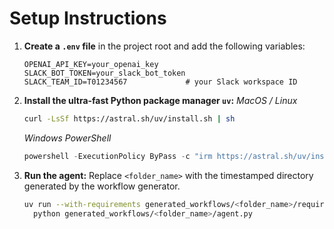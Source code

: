 # Setup Instructions

1. **Create a `.env` file** in the project root and add the following variables:
   ```dotenv
   OPENAI_API_KEY=your_openai_key
   SLACK_BOT_TOKEN=your_slack_bot_token
   SLACK_TEAM_ID=T01234567             # your Slack workspace ID
   ```

2. **Install the ultra-fast Python package manager `uv`:**
   *MacOS / Linux*
   ```bash
   curl -LsSf https://astral.sh/uv/install.sh | sh
   ```
   *Windows PowerShell*
   ```powershell
   powershell -ExecutionPolicy ByPass -c "irm https://astral.sh/uv/install.ps1 | iex"
   ```

3. **Run the agent:**
   Replace `<folder_name>` with the timestamped directory generated by the workflow generator.
   ```bash
   uv run --with-requirements generated_workflows/<folder_name>/requirements.txt --python 3.13 \
     python generated_workflows/<folder_name>/agent.py
   ```